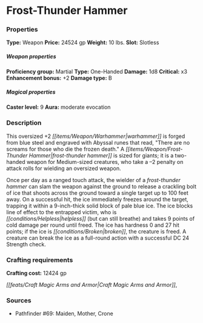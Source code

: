﻿---
Title: "Frost-Thunder Hammer"
Type: "Weapon"
Price: "24524 gp"
Weight: "10 lbs."
Slot: "Slotless"
Proficiency group: "Martial"
Weapon properties Type: "One-Handed"
Damage: "1d8"
Critical: "x3"
Enhancement bonus: "+2"
Damage type: "B"
Caster level: "9"
Aura: "moderate evocation"
Description: |
  "This oversized _+2 warhammer_ is forged from blue steel and engraved with Abyssal runes that read, "There are no screams for those who die the frozen death." A _frost-thunder hammer_ is sized for giants; it is a two-handed weapon for Medium-sized creatures, who take a –2 penalty on attack rolls for wielding an oversized weapon.
  Once per day as a ranged touch attack, the wielder of a _frost-thunder hammer_ can slam the weapon against the ground to release a crackling bolt of ice that shoots across the ground toward a single target up to 100 feet away. On a successful hit, the ice immediately freezes around the target, trapping it within a 9-inch-thick solid block of pale blue ice. The ice blocks line of effect to the entrapped victim, who is helpless (but can still breathe) and takes 9 points of cold damage per round until freed. The ice has hardness 0 and 27 hit points; if the ice is broken, the creature is freed. A creature can break the ice as a full-round action with a successful DC 24 Strength check."
Crafting cost: "12424 gp"
Sources: "['Pathfinder #69: Maiden, Mother, Crone']"
---

# Frost-Thunder Hammer

### Properties

**Type:** Weapon **Price:** 24524 gp **Weight:** 10 lbs. **Slot:** Slotless

##### Weapon properties

**Proficiency group:** Martial **Type:** One-Handed **Damage:** 1d8 **Critical:** x3 **Enhancement bonus:** +2 **Damage type:** B

##### Magical properties

**Caster level:** 9 **Aura:** moderate evocation

### Description

This oversized +2 _[[items/Weapon/Warhammer|warhammer]]_ is forged from blue steel and engraved with Abyssal runes that read, "There are no screams for those who die the frozen death." A _[[items/Weapon/Frost-Thunder Hammer|frost-thunder hammer]]_ is sized for giants; it is a two-handed weapon for Medium-sized creatures, who take a –2 penalty on attack rolls for wielding an oversized weapon.

Once per day as a ranged touch attack, the wielder of a _frost-thunder hammer_ can slam the weapon against the ground to release a crackling bolt of ice that shoots across the ground toward a single target up to 100 feet away. On a successful hit, the ice immediately freezes around the target, trapping it within a 9-inch-thick solid block of pale blue ice. The ice blocks line of effect to the entrapped victim, who is _[[conditions/Helpless|helpless]]_ (but can still breathe) and takes 9 points of cold damage per round until freed. The ice has hardness 0 and 27 hit points; if the ice is _[[conditions/Broken|broken]]_, the creature is freed. A creature can break the ice as a full-round action with a successful DC 24 Strength check.

### Crafting requirements

**Crafting cost:** 12424 gp

_[[feats/Craft Magic Arms and Armor|Craft Magic Arms and Armor]]_,

### Sources

* Pathfinder #69: Maiden, Mother, Crone